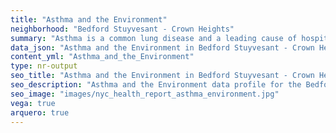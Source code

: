 ```yaml
---
title: "Asthma and the Environment"
neighborhood: "Bedford Stuyvesant - Crown Heights"
summary: "Asthma is a common lung disease and a leading cause of hospitalizations for children under 15 years old. This report provides a summary of asthma indicators by neighborhood. It also describes housing and neighborhood characteristics that can make asthma worse."
data_json: "Asthma and the Environment in Bedford Stuyvesant - Crown Heights"
content_yml: "Asthma_and_the_Environment"
type: nr-output
seo_title: "Asthma and the Environment in Bedford Stuyvesant - Crown Heights"
seo_description: "Asthma and the Environment data profile for the Bedford Stuyvesant - Crown Heights neighborhood of NYC."
seo_image: "images/nyc_health_report_asthma_environment.jpg"
vega: true
arquero: true
---
```

